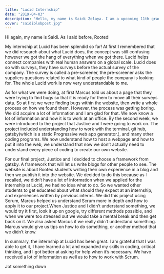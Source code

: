 ```yaml
---
title: "Lucid Internship"
date: "2019-04-03"
description: "Hello, my name is Saidi Zelaya. I am a upcoming 11th grader at Rooted School and for my summer of 2019, the school gave me an opportunity to have an internship at Lucid, a tech company in New Orleans."
cover: "saidiblobpost.jpg"
---
```


Hi again, my name is Saidi. As I said before, Rooted

My internship at Lucid has been splendid so far! At first I remembered that we did research about what Lucid does, the concept was still confusing however we got the hang of everything when we got there.
Lucid helps connect companies with real human answers on a global scale. Lucid does so with surveys, they have surveys before the actual survey of the company. The survey is called a pre-screener, the pre-screener asks the suppliers questions related to what kind of people the company is looking for. The whole Lucid work is now very understandable to me.

As for what we were doing, at first Marcus told us about a page that they were trying to find bugs so that it is ready for them to move all their surveys data. So at first we were finding bugs within the website, then write a whole process on how we found them. However, the process was getting boring. We did acquire a lot of information and I am glad for that. We now know a lot of information and how it is to work at an office. By the second week, we were introduced to the project that Justice and I were going to work on. The project included understanding how to work with the terminal, git hub, gatsby(which is a static Progressive web app generator.), and many other coding programs. We now understand how to host a webpage and how to put it into the web, we understand that now we don’t actually need to understand every piece of coding to create our own website.

For our final project, Justice and I decided to choose a framework from gatsby. A framework that will let us write blogs for other people to see. The website is about Rooted students writing their own experience in a blog and then we publish it into the website. We decided to do this because as I recalled, we didn’t have a lot of information when we applied for the internship at Lucid, we had no idea what to do. So we wanted other students to get educated about what should they expect at an internship, and experiences written by previous interns. We did this project using Scrum, Marcus helped us understand Scrum more in depth and how to apply it to our project.When Justice and I didn’t understand something, we would try it first, look it up on google, try different methods possible, and when we were too stressed out we would take a mental break and then get back on it. We also asked Marcus if we really didn’t understand something. Marcus would give us tips on how to do something, or another method that we didn’t know.

In summary, the internship at Lucid has been great. I am grateful that I was able to get it, I have learned a lot and expanded my skills in coding, critical thinking, and I got better at asking for help when it’s necessary. We have received a lot of information as well as to how to work with Scrum.




Jot something down
